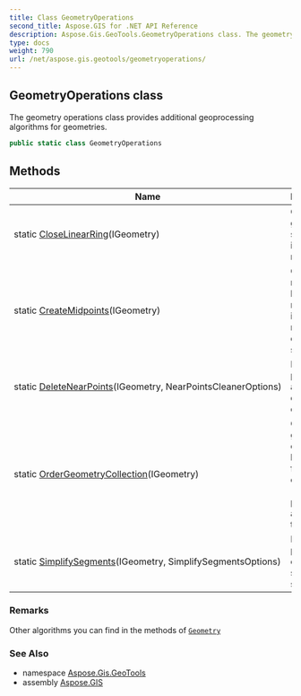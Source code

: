 ```yaml
---
title: Class GeometryOperations
second_title: Aspose.GIS for .NET API Reference
description: Aspose.Gis.GeoTools.GeometryOperations class. The geometry operations class provides additional geoprocessing algorithms for geometries.
type: docs
weight: 790
url: /net/aspose.gis.geotools/geometryoperations/
---
```

## GeometryOperations class

The geometry operations class provides additional geoprocessing algorithms for geometries.

```csharp
public static class GeometryOperations
```

## Methods

| Name | Description |
| --- | --- |
| static [CloseLinearRing](../../aspose.gis.geotools/geometryoperations/closelinearring/)(IGeometry) | Closes geometric segments in rings if it needs. |
| static [CreateMidpoints](../../aspose.gis.geotools/geometryoperations/createmidpoints/)(IGeometry) | Create midpoints by adding a new point in the middle to each segment. |
| static [DeleteNearPoints](../../aspose.gis.geotools/geometryoperations/deletenearpoints/)(IGeometry, NearPointsCleanerOptions) | Delete points that are too close to each other. |
| static [OrderGeometryCollection](../../aspose.gis.geotools/geometryoperations/ordergeometrycollection/)(IGeometry) | Order geometry collection by type to four collection (point, line, polygon and other type) |
| static [SimplifySegments](../../aspose.gis.geotools/geometryoperations/simplifysegments/)(IGeometry, SimplifySegmentsOptions) | Delete points lying on the same segment. |

### Remarks

Other algorithms you can find in the methods of [`Geometry`](../../aspose.gis.geometries/geometry/)

### See Also

* namespace [Aspose.Gis.GeoTools](../../aspose.gis.geotools/)
* assembly [Aspose.GIS](../../)


